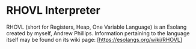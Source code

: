 # RHOVL Interpreter
RHOVL (short for Registers, Heap, One Variable Language) is an Esolang created by myself, Andrew Phillips.
Information pertaining to the language itself may be found on its wiki page:
[https://esolangs.org/wiki/RHOVL]